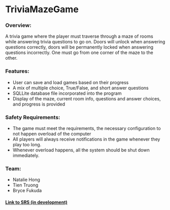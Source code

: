 # TriviaMazeGame

### Overview:
A trivia game where the player must traverse through a maze of rooms while answering trivia questions to go on. Doors will unlock when answering questions correctly, doors will be permanently locked when answering questions incorrectly. One must go from one corner of the maze to the other.

### Features:
- User can save and load games based on their progress
- A mix of multiple choice, True/False, and short answer questions
- SQLLite database file incorporated into the program
- Display of the maze, current room info, questions and answer choices, and progress is provided

### Safety Requirements:
- The game must meet the requirements, the necessary configuration to not happen overload of the computer
- All players will always  receive notifications in the game whenever they play too long.
- Whenever overload happens, all the system should be shut down immediately.


### Team:
- Natalie Hong
- Tien Truong
- Bryce Fukuda


#### [Link to SRS (in development)](https://docs.google.com/document/d/1ismfGNj-UT2EtODo7nGaSXKTYWZao-CG/edit)